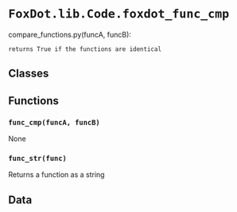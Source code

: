 # `FoxDot.lib.Code.foxdot_func_cmp`

compare_functions.py(funcA, funcB):

    returns True if the functions are identical

## Classes

## Functions

### `func_cmp(funcA, funcB)`

None

### `func_str(func)`

Returns a function as a string 

## Data

